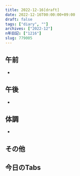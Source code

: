 ```yaml
---
title: 2022-12-16[draft]
date: 2022-12-16T00:00:00+09:00
draft: false
tags: ["diary", ""]
archives: ["2022-12"]
n年日記: ["1216"]
slug: 779005
---
```

## 午前
- 
## 午後
- 
## 体調
- 
## その他
## 今日のTabs